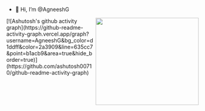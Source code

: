 - 👋 Hi, I’m @AgneeshG
<!---  - 👀 I’m interested in ...
- 🌱 I’m currently learning ...
- 💞️ I’m looking to collaborate on ...
- 📫 How to reach me ...
- 😄 Pronouns: ...
- ⚡ Fun fact: ...   --->
<img src="https://miro.medium.com/v2/resize:fit:679/1*zVnWJtyGOX_kUIDm6ccCfQ.gif" height="230" width="270" align="right">
[![Ashutosh's github activity graph](https://github-readme-activity-graph.vercel.app/graph?username=AgneeshG&bg_color=d1ddff&color=2a3909&line=635cc7&point=b1acb9&area=true&hide_border=true)](https://github.com/ashutosh00710/github-readme-activity-graph)

<!---
AgneeshG/AgneeshG is a ✨ special ✨ repository because its `README.md` (this file) appears on your GitHub profile.
You can click the Preview link to take a look at your changes.
--->

